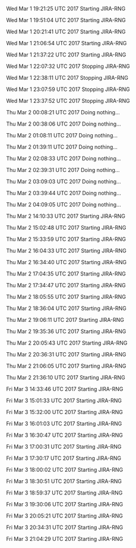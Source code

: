 
Wed Mar 1 19:21:25 UTC 2017 Starting JIRA-RNG

Wed Mar 1 19:51:04 UTC 2017 Starting JIRA-RNG

Wed Mar 1 20:21:41 UTC 2017 Starting JIRA-RNG

Wed Mar 1 21:06:54 UTC 2017 Starting JIRA-RNG

Wed Mar 1 21:37:22 UTC 2017 Starting JIRA-RNG

Wed Mar 1 22:07:32 UTC 2017 Stopping JIRA-RNG

Wed Mar 1 22:38:11 UTC 2017 Stopping JIRA-RNG

Wed Mar 1 23:07:59 UTC 2017 Stopping JIRA-RNG

Wed Mar 1 23:37:52 UTC 2017 Stopping JIRA-RNG

Thu Mar 2 00:08:21 UTC 2017 Doing nothing...

Thu Mar 2 00:38:06 UTC 2017 Doing nothing...

Thu Mar 2 01:08:11 UTC 2017 Doing nothing...

Thu Mar 2 01:39:11 UTC 2017 Doing nothing...

Thu Mar 2 02:08:33 UTC 2017 Doing nothing...

Thu Mar 2 02:39:31 UTC 2017 Doing nothing...

Thu Mar 2 03:09:03 UTC 2017 Doing nothing...

Thu Mar 2 03:39:44 UTC 2017 Doing nothing...

Thu Mar 2 04:09:05 UTC 2017 Doing nothing...

Thu Mar 2 14:10:33 UTC 2017 Starting JIRA-RNG

Thu Mar 2 15:02:48 UTC 2017 Starting JIRA-RNG

Thu Mar 2 15:33:59 UTC 2017 Starting JIRA-RNG

Thu Mar 2 16:04:33 UTC 2017 Starting JIRA-RNG

Thu Mar 2 16:34:40 UTC 2017 Starting JIRA-RNG

Thu Mar 2 17:04:35 UTC 2017 Starting JIRA-RNG

Thu Mar 2 17:34:47 UTC 2017 Starting JIRA-RNG

Thu Mar 2 18:05:55 UTC 2017 Starting JIRA-RNG

Thu Mar 2 18:36:04 UTC 2017 Starting JIRA-RNG

Thu Mar 2 19:06:11 UTC 2017 Starting JIRA-RNG

Thu Mar 2 19:35:36 UTC 2017 Starting JIRA-RNG

Thu Mar 2 20:05:43 UTC 2017 Starting JIRA-RNG

Thu Mar 2 20:36:31 UTC 2017 Starting JIRA-RNG

Thu Mar 2 21:06:05 UTC 2017 Starting JIRA-RNG

Thu Mar 2 21:36:10 UTC 2017 Starting JIRA-RNG

Fri Mar 3 14:33:46 UTC 2017 Starting JIRA-RNG

Fri Mar 3 15:01:33 UTC 2017 Starting JIRA-RNG

Fri Mar 3 15:32:00 UTC 2017 Starting JIRA-RNG

Fri Mar 3 16:01:03 UTC 2017 Starting JIRA-RNG

Fri Mar 3 16:30:47 UTC 2017 Starting JIRA-RNG

Fri Mar 3 17:00:31 UTC 2017 Starting JIRA-RNG

Fri Mar 3 17:30:17 UTC 2017 Starting JIRA-RNG

Fri Mar 3 18:00:02 UTC 2017 Starting JIRA-RNG

Fri Mar 3 18:30:51 UTC 2017 Starting JIRA-RNG

Fri Mar 3 18:59:37 UTC 2017 Starting JIRA-RNG

Fri Mar 3 19:30:06 UTC 2017 Starting JIRA-RNG

Fri Mar 3 20:05:21 UTC 2017 Starting JIRA-RNG

Fri Mar 3 20:34:31 UTC 2017 Starting JIRA-RNG

Fri Mar 3 21:04:29 UTC 2017 Starting JIRA-RNG

